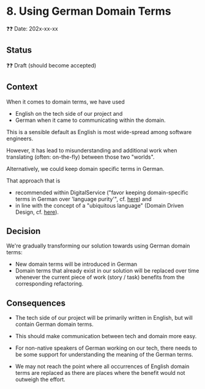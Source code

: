 # 8. Using German Domain Terms

❓❓ Date: 202x-xx-xx

## Status

❓❓ Draft (should become accepted)

## Context

When it comes to domain terms, we have used

- English on the tech side of our project and
- German when it came to communicating within the domain.

This is a sensible default as English is most wide-spread among software engineers.

However, it has lead to misunderstanding and additional work when translating (often: on-the-fly) between those two "worlds".

Alternatively, we could keep domain specific terms in German. 

That approach that is

- recommended within DigitalService ("favor keeping domain-specific terms in German over 'language purity'", cf. [here](https://digitalservicebund.atlassian.net/wiki/x/BgD4WQ)) and
- in line with the concept of a "ubiquitous language" (Domain Driven Design, cf. [here](https://martinfowler.com/bliki/UbiquitousLanguage.html)).

## Decision

We're gradually transforming our solution towards using German domain terms:

- New domain terms will be introduced in German
- Domain terms that already exist in our solution will be replaced over time whenever the current piece of work (story / task) benefits from the corresponding refactoring.

## Consequences

- The tech side of our project will be primarily written in English, but will contain German domain terms.

- This should make communication between tech and domain more easy.

- For non-native speakers of German working on our tech, there needs to be some support for understanding the meaning of the German terms.

- We may not reach the point where all occurrences of English domain terms are replaced as there are places where the benefit would not outweigh the effort.
